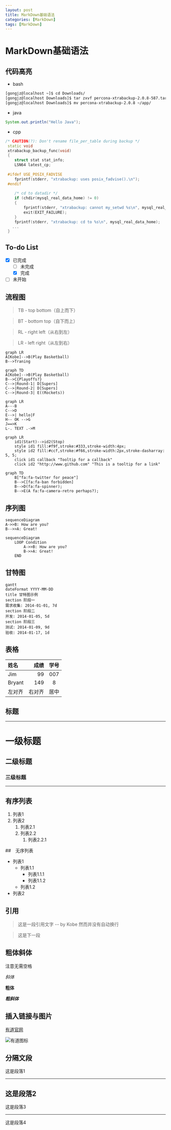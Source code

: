 ```yaml
---
layout: post
title: MarkDown基础语法
categories: [MarkDown]
tags: [MarkDown]
---
```


# MarkDown基础语法

## 代码高亮
- bash
```bash
[gongjz@localhost ~]$ cd Downloads/
[gongjz@localhost Downloads]$ tar zxvf percona-xtrabackup-2.0.8-587.tar.gz 
[gongjz@localhost Downloads]$ mv percona-xtrabackup-2.0.8 ~/app/

```
- java
```java
System.out.println("Hello Java");

```

- cpp
```cpp
/* CAUTION(?): Don't rename file_per_table during backup */
 static void
 xtrabackup_backup_func(void)
 {
 	struct stat stat_info;
 	LSN64 latest_cp;
 
 #ifdef USE_POSIX_FADVISE
 	fprintf(stderr, "xtrabackup: uses posix_fadvise().\n");
 #endif
 
 	/* cd to datadir */
 	if (chdir(mysql_real_data_home) != 0)
 	{
 		fprintf(stderr, "xtrabackup: cannot my_setwd %s\n", mysql_real_data_home);
 		exit(EXIT_FAILURE);
 	}
 	fprintf(stderr, "xtrabackup: cd to %s\n", mysql_real_data_home);
   ...
 }
```

## To-do List
- [x] 已完成
    - [ ] 未完成
    - [x] 完成
- [ ] 未开始

## 流程图 

> TB - top bottom（自上而下）

> BT - bottom top（自下而上）

> RL - right left（从右到左）

> LR - left right（从左到右）

```
graph LR
A[Kobe]-->B(Play Basketball)
B-->Traning
```


```
graph TD
A[Kobe]-->B(Play Basketball)
B-->C{Playoffs?}
C-->|Round-1| D[Supers]
C-->|Round-2| D[Supers]
C-->|Round-3| E((Rockets))

```


```
graph LR
A---B
C-->D
E-->| hello|F
H-- OK -->G
J==>K
L-. TEXT .->M
```

```
graph LR
    id1(Start)-->id2(Stop)
    style id1 fill:#f9f,stroke:#333,stroke-width:4px;
    style id2 fill:#ccf,stroke:#f66,stroke-width:2px,stroke-dasharray: 5, 5;
    click id1 callback "Tooltip for a callback"
    click id2 "http://www.github.com" "This is a tooltip for a link"
```

```
graph TD
    B["fa:fa-twitter for peace"]
    B-->C[fa:fa-ban forbidden]
    B-->D(fa:fa-spinner);
    B-->E(A fa:fa-camera-retro perhaps?);
```





## 序列图

```
sequenceDiagram
A->>B: How are you?
B-->>A: Great!
```

```
sequenceDiagram
    LOOP Condition
        A->>B: How are you?
        B->>A: Great!
    END
```

## 甘特图

```
gantt
dateFormat YYYY-MM-DD
title 甘特图示例
section 阶段一
需求收集: 2014-01-01, 7d
section 阶段二
开发: 2014-01-05, 5d
section 阶段三
测试: 2014-01-09, 9d
验收: 2014-01-17, 1d
```
## 表格

| 姓名   | 成绩   | 学号        |
| :----- | -----: | :---------: |
| Jim    | 99     | 007         |
| Bryant | 149    | 8           |
| 左对齐 | 右对齐 | 居中        |

## 标题
---
# 一级标题
## 二级标题
### 三级标题
---

## 有序列表
1. 列表1
2. 列表2
    1. 列表2.1
    2. 列表2.2
        1. 列表2.2.1

##　无序列表
- 列表1
    - 列表1.1
        - 列表1.1.1
        - 列表1.1.2
    - 列表1.2
- 列表2

## 引用
> 这是一段引用文字
-- by Kobe
> 然而并没有自动换行

> 这是下一段

## 粗体斜体
注意无需空格

*斜体*

**粗体**

***粗斜体***

## 插入链接与图片

[有道官网](http://note.youdao.com/)

![有道图标](http://note.youdao.com/favicon.ico)

## 分隔文段

这是段落1
***
这是段落2
---
这是段落3

---
这是段落4





